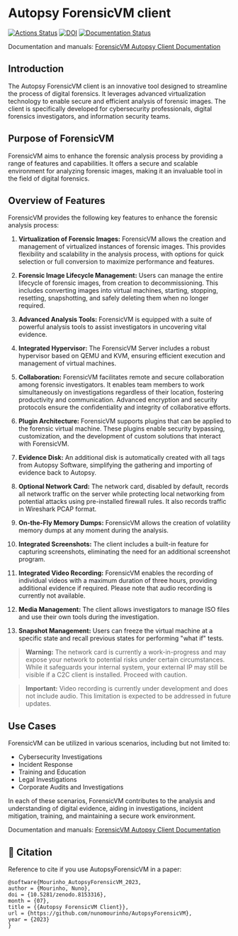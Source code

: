 # Autopsy ForensicVM client
[![Actions Status](https://github.com/nunomourinho/AutopsyForensicVM/workflows/Python%20application/badge.svg)](https://github.com/nunomourinho/AutopsyForensicVM/actions) [![DOI](https://zenodo.org/badge/628277916.svg)](https://zenodo.org/badge/latestdoi/628277916) [![Documentation Status](https://readthedocs.org/projects/forensicvm-autopsy-plugin-user-manual/badge/?version=latest)](https://forensicvm-autopsy-plugin-user-manual.readthedocs.io/en/latest/?badge=latest)


Documentation and manuals: [ForensicVM Autopsy Client Documentation](https://forensicvm-autopsy-plugin-user-manual.readthedocs.io/en/latest/)



## Introduction

The Autopsy ForensicVM client is an innovative tool designed to streamline the process of digital forensics. It leverages advanced virtualization technology to enable secure and efficient analysis of forensic images. The client is specifically developed for cybersecurity professionals, digital forensics investigators, and information security teams.

## Purpose of ForensicVM

ForensicVM aims to enhance the forensic analysis process by providing a range of features and capabilities. It offers a secure and scalable environment for analyzing forensic images, making it an invaluable tool in the field of digital forensics.

## Overview of Features

ForensicVM provides the following key features to enhance the forensic analysis process:

1. **Virtualization of Forensic Images:** ForensicVM allows the creation and management of virtualized instances of forensic images. This provides flexibility and scalability in the analysis process, with options for quick selection or full conversion to maximize performance and features.

2. **Forensic Image Lifecycle Management:** Users can manage the entire lifecycle of forensic images, from creation to decommissioning. This includes converting images into virtual machines, starting, stopping, resetting, snapshotting, and safely deleting them when no longer required.

3. **Advanced Analysis Tools:** ForensicVM is equipped with a suite of powerful analysis tools to assist investigators in uncovering vital evidence.

4. **Integrated Hypervisor:** The ForensicVM Server includes a robust hypervisor based on QEMU and KVM, ensuring efficient execution and management of virtual machines.

5. **Collaboration:** ForensicVM facilitates remote and secure collaboration among forensic investigators. It enables team members to work simultaneously on investigations regardless of their location, fostering productivity and communication. Advanced encryption and security protocols ensure the confidentiality and integrity of collaborative efforts.

6. **Plugin Architecture:** ForensicVM supports plugins that can be applied to the forensic virtual machine. These plugins enable security bypassing, customization, and the development of custom solutions that interact with ForensicVM.

7. **Evidence Disk:** An additional disk is automatically created with all tags from Autopsy Software, simplifying the gathering and importing of evidence back to Autopsy.

8. **Optional Network Card:** The network card, disabled by default, records all network traffic on the server while protecting local networking from potential attacks using pre-installed firewall rules. It also records traffic in Wireshark PCAP format.

9. **On-the-Fly Memory Dumps:** ForensicVM allows the creation of volatility memory dumps at any moment during the analysis.

10. **Integrated Screenshots:** The client includes a built-in feature for capturing screenshots, eliminating the need for an additional screenshot program.

11. **Integrated Video Recording:** ForensicVM enables the recording of individual videos with a maximum duration of three hours, providing additional evidence if required. Please note that audio recording is currently not available.

12. **Media Management:** The client allows investigators to manage ISO files and use their own tools during the investigation.

13. **Snapshot Management:** Users can freeze the virtual machine at a specific state and recall previous states for performing "what if" tests.

> **Warning:** The network card is currently a work-in-progress and may expose your network to potential risks under certain circumstances. While it safeguards your internal system, your external IP may still be visible if a C2C client is installed. Proceed with caution.

> **Important:** Video recording is currently under development and does not include audio. This limitation is expected to be addressed in future updates.

## Use Cases

ForensicVM can be utilized in various scenarios, including but not limited to:

- Cybersecurity Investigations
- Incident Response
- Training and Education
- Legal Investigations
- Corporate Audits and Investigations

In each of these scenarios, ForensicVM contributes to the analysis and understanding of digital evidence, aiding in investigations, incident mitigation, training, and maintaining a secure work environment.

Documentation and manuals: [ForensicVM Autopsy Client Documentation](https://forensicvm-autopsy-plugin-user-manual.readthedocs.io/en/latest/)


## 📖 Citation

Reference to cite if you use AutopsyForensicVM in a paper:
```
@software{Mourinho_AutopsyForensicVM_2023,
author = {Mourinho, Nuno},
doi = {10.5281/zenodo.8153316},
month = {07},
title = {{Autopsy ForensicVM Client}},
url = {https://github.com/nunomourinho/AutopsyForensicVM},
year = {2023}
}


